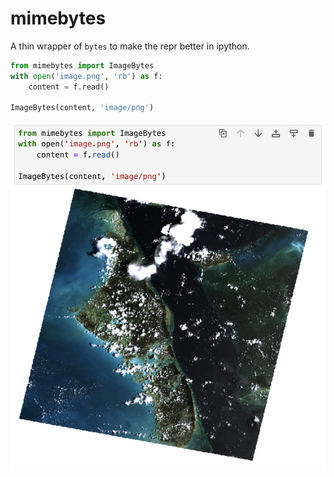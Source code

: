 # mimebytes

A thin wrapper of `bytes` to make the repr better in ipython.

```py
from mimebytes import ImageBytes
with open('image.png', 'rb') as f:
    content = f.read()

ImageBytes(content, 'image/png')
```

![preview](https://raw.githubusercontent.com/banesullivan/mimebytes/main/jupyter.png)
